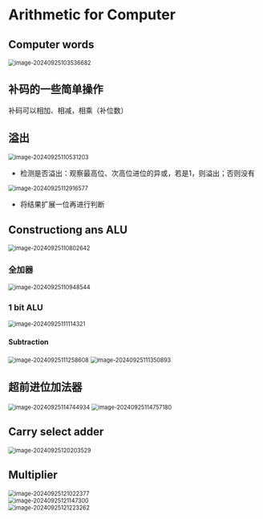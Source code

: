 # Arithmetic for Computer

  ## Computer words

<img src="./assets/image-20240925103536682.png" alt="image-20240925103536682" style="zoom:80%;display:block'margin:0 auto;" />

## 补码的一些简单操作

补码可以相加、相减，相乘（补位数）

## 溢出

<img src="./assets/image-20240925110531203.png" alt="image-20240925110531203" style="zoom:80%;" />

* 检测是否溢出：观察最高位、次高位进位的异或，若是1，则溢出；否则没有

<img src="./assets/image-20240925112916577.png" alt="image-20240925112916577" style="zoom:80%;" />

* 将结果扩展一位再进行判断

## Constructiong ans ALU

<img src="./assets/image-20240925110802642.png" alt="image-20240925110802642" style="zoom:80%;" />

### 全加器

<img src="./assets/image-20240925110948544.png" alt="image-20240925110948544" style="zoom:80%;" />

### 1 bit ALU

<img src="./assets/image-20240925111114321.png" alt="image-20240925111114321" style="zoom:80%;" />

#### Subtraction

<img src="./assets/image-20240925111258608.png" alt="image-20240925111258608" style="zoom:80%;" />

<img src="./assets/image-20240925111350893.png" alt="image-20240925111350893" style="zoom:80%;" />

## 超前进位加法器

<img src="./assets/image-20240925114744934.png" alt="image-20240925114744934" style="zoom:80%;" />

<img src="./assets/image-20240925114757180.png" alt="image-20240925114757180" style="zoom:80%;" />

## Carry select adder

<img src="./assets/image-20240925120203529.png" alt="image-20240925120203529" style="zoom:80%;" />

## Multiplier

<img src="./assets/image-20240925121022377.png" alt="image-20240925121022377" style="zoom:80%;display:blovk;margin:0 auto;" />

<img src="./assets/image-20240925121147300.png" alt="image-20240925121147300" style="zoom:80%;display:block;margin:0 auto;" />

<img src="./assets/image-20240925121223262.png" alt="image-20240925121223262" style="zoom:80%;display:block;margin:0 auto;" />
